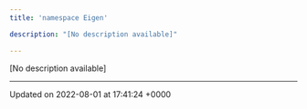 ```yaml
---
title: 'namespace Eigen'

description: "[No description available]"

---
```







[No description available]






-------------------------------

Updated on 2022-08-01 at 17:41:24 +0000